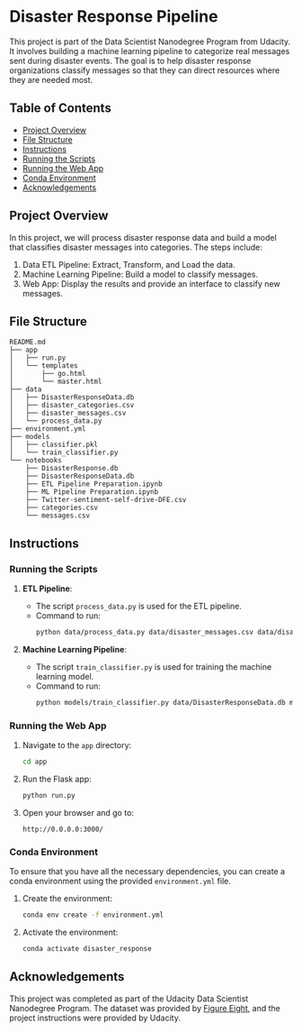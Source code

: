 # Disaster Response Pipeline

This project is part of the Data Scientist Nanodegree Program from Udacity. It involves building a machine learning pipeline to categorize real messages sent during disaster events. The goal is to help disaster response organizations classify messages so that they can direct resources where they are needed most.

## Table of Contents
- [Project Overview](#project-overview)
- [File Structure](#file-structure)
- [Instructions](#instructions)
- [Running the Scripts](#running-the-scripts)
- [Running the Web App](#running-the-web-app)
- [Conda Environment](#conda-environment)
- [Acknowledgements](#acknowledgements)

## Project Overview
In this project, we will process disaster response data and build a model that classifies disaster messages into categories. The steps include:
1. Data ETL Pipeline: Extract, Transform, and Load the data.
2. Machine Learning Pipeline: Build a model to classify messages.
3. Web App: Display the results and provide an interface to classify new messages.

## File Structure
```
README.md
├── app
│   ├── run.py
│   └── templates
│       ├── go.html
│       └── master.html
├── data
│   ├── DisasterResponseData.db
│   ├── disaster_categories.csv
│   ├── disaster_messages.csv
│   └── process_data.py
├── environment.yml
├── models
│   ├── classifier.pkl
│   └── train_classifier.py
└── notebooks
    ├── DisasterResponse.db
    ├── DisasterResponseData.db
    ├── ETL Pipeline Preparation.ipynb
    ├── ML Pipeline Preparation.ipynb
    ├── Twitter-sentiment-self-drive-DFE.csv
    ├── categories.csv
    └── messages.csv
```

## Instructions

### Running the Scripts
1. **ETL Pipeline**:
   - The script `process_data.py` is used for the ETL pipeline.
   - Command to run:
     ```sh
     python data/process_data.py data/disaster_messages.csv data/disaster_categories.csv data/DisasterResponseData.db
     ```

2. **Machine Learning Pipeline**:
   - The script `train_classifier.py` is used for training the machine learning model.
   - Command to run:
     ```sh
     python models/train_classifier.py data/DisasterResponseData.db models/classifier.pkl
     ```

### Running the Web App
1. Navigate to the `app` directory:
   ```sh
   cd app
   ```

2. Run the Flask app:
   ```sh
   python run.py
   ```

3. Open your browser and go to:
   ```
   http://0.0.0.0:3000/
   ```

### Conda Environment
To ensure that you have all the necessary dependencies, you can create a conda environment using the provided `environment.yml` file.

1. Create the environment:
   ```sh
   conda env create -f environment.yml
   ```

2. Activate the environment:
   ```sh
   conda activate disaster_response
   ```

## Acknowledgements
This project was completed as part of the Udacity Data Scientist Nanodegree Program. The dataset was provided by [Figure Eight](https://appen.com/), and the project instructions were provided by Udacity.
